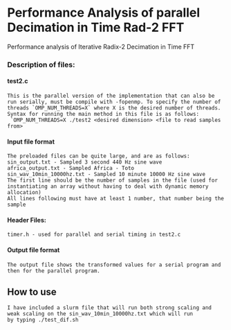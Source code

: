 # Performance Analysis of parallel Decimation in Time Rad-2 FFT
Performance analysis of Iterative Radix-2 Decimation in Time FFT

### Description of files:
#### **test2.c**
    This is the parallel version of the implementation that can also be run serially, must be compile with -fopenmp. To specify the number of threads `OMP_NUM_THREADS=X` where X is the desired number of threads. Syntax for running the main method in this file is as follows:
     `OMP_NUM_THREADS=X ./test2 <desired dimension> <file to read samples from> 

#### Input file format
    The preloaded files can be quite large, and are as follows:
    sin_output.txt - Sampled 3 second 440 Hz sine wave
    africa_output.txt - Sampled Africa - Toto
    sin_wav_10min_10000hz.txt - Sampled 10 minute 10000 Hz sine wave
    The first line should be the number of samples in the file (used for instantiating an array without having to deal with dynamic memory allocation)
    All lines following must have at least 1 number, that number being the sample

#### Header Files:
    timer.h - used for parallel and serial timing in test2.c

#### Output file format
    The output file shows the transformed values for a serial program and then for the parallel program.

## How to use
    I have included a slurm file that will run both strong scaling and weak scaling on the sin_wav_10min_10000hz.txt which will run 
    by typing ./test_dif.sh


